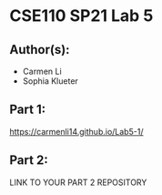 # CSE110 SP21 Lab 5

## Author(s):
- Carmen Li
- Sophia Klueter

## Part 1:

https://carmenli14.github.io/Lab5-1/

## Part 2:

LINK TO YOUR PART 2 REPOSITORY